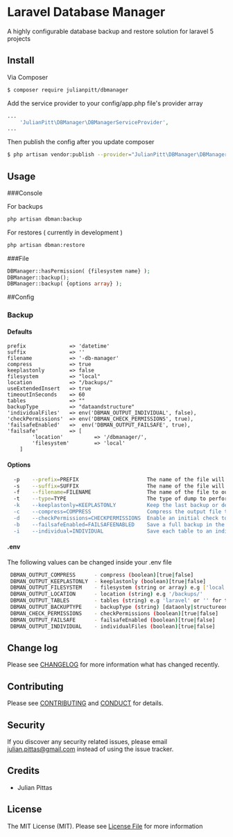 # Laravel Database Manager

A highly configurable database backup and restore solution for laravel 5 projects
## Install

Via Composer

``` bash
$ composer require julianpitt/dbmanager
```

Add the service provider to your config/app.php file's provider array

``` php
...
    'JulianPitt\DBManager\DBManagerServiceProvider',
...
```

Then publish the config after you update composer

``` bash
$ php artisan vendor:publish --provider="JulianPitt\DBManager\DBManagerServiceProvider"
```



## Usage

###Console

For backups
``` bash
php artisan dbman:backup
```

For restores ( currently in development )
``` bash
php artisan dbman:restore
```


###File

``` php
DBManager::hasPermission( {filesystem name} );
DBManager::backup();
DBManager::backup( {options array} );
```



##Config

### Backup
#### Defaults
```
prefix              => 'datetime'
suffix              => ''
filename            => '-db-manager'
compress            => true
keeplastonly        => false
filesystem          => "local"
location            => "/backups/"
useExtendedInsert   => true
timeoutInSeconds    => 60
tables              => ""
backupType          => "dataandstructure"
'individualFiles'   => env('DBMAN_OUTPUT_INDIVIDUAL', false),
'checkPermissions'  => env('DBMAN_CHECK_PERMISSIONS', true),
'failsafeEnabled'   =>  env('DBMAN_OUTPUT_FAILSAFE', true),
'failsafe'          => [
		'location'          => '/dbmanager/',
		'filesystem'        => 'local'
    ]
```


#### Options
``` bash
  -p    --prefix=PREFIX                      The name of the file will get prefixed with this string.
  -s    --suffix=SUFFIX                      The name of the file will get suffixed with this string.
  -f    --filename=FILENAME                  The name of the file to output.
  -t    --type=TYPE                          The type of dump to perform on the database ("datanadstructure/dataonly/structureonly)
  -k    --keeplastonly=KEEPLASTONLY          Keep the last backup or delete all previous backups (true/false)
  -c    --compress=COMPRESS                  Compress the output file to .zip (true/false)
  -d    --checkPermissions=CHECKPERMISSIONS  Enable an initial check to see if the backup will run correctly [default: true]
  -b    --failsafeEnabled=FAILSAFEENABLED    Save a full backup in the failsafe location when performing a backup on some tables only [default: true]
  -i    --individual=INDIVIDUAL              Save each table to an individual file [default: false]
```


#### .env
The following values can be changed inside your .env file
``` bash
 DBMAN_OUTPUT_COMPRESS      - compress (boolean)[true|false]
 DBMAN_OUTPUT_KEEPLASTONLY  - keeplastonly (boolean)[true|false]
 DBMAN_OUTPUT_FILESYSTEM    - filesystem (string or array) e.g ['local','aws'] or 'local'
 DBMAN_OUTPUT_LOCATION      - location (string) e.g '/backups/'
 DBMAN_OUTPUT_TABLES        - tables (string) e.g 'laravel' or '' for the whole database
 DBMAN_OUTPUT_BACKUPTYPE    - backupType (string) [dataonly|structureonly|dataandstructure]
 DBMAN_CHECK_PERMISSIONS    - checkPermissions (boolean)[true|false]
 DBMAN_OUTPUT_FAILSAFE      - failsafeEnabled (boolean)[true|false]
 DBMAN_OUTPUT_INDIVIDUAL    - individualFiles (boolean)[true|false]
```

## Change log

Please see [CHANGELOG](CHANGELOG.md) for more information what has changed recently.



## Contributing

Please see [CONTRIBUTING](CONTRIBUTING.md) and [CONDUCT](CONDUCT.md) for details.



## Security

If you discover any security related issues, please email julian.pittas@gmail.com instead of using the issue tracker.



## Credits

- Julian Pittas



## License

The MIT License (MIT). Please see [License File](LICENSE.md) for more information